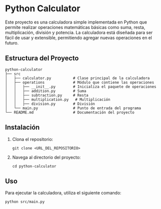 # Python Calculator

Este proyecto es una calculadora simple implementada en Python que permite realizar operaciones matemáticas básicas como suma, resta, multiplicación, división y potencia. La calculadora está diseñada para ser fácil de usar y extensible, permitiendo agregar nuevas operaciones en el futuro.

## Estructura del Proyecto

```
python-calculator
├── src
│   ├── calculator.py          # Clase principal de la calculadora
│   ├── operations             # Módulo que contiene las operaciones
│   │   ├── __init__.py        # Inicializa el paquete de operaciones
│   │   ├── addition.py        # Suma
│   │   ├── subtraction.py     # Resta
│   │   ├── multiplication.py   # Multiplicación
│   │   ├── division.py        # División
│   └── main.py                # Punto de entrada del programa
└── README.md                  # Documentación del proyecto
```

## Instalación

1. Clona el repositorio:
   ```
   git clone <URL_DEL_REPOSITORIO>
   ```
2. Navega al directorio del proyecto:
   ```
   cd python-calculator
   ```

## Uso

Para ejecutar la calculadora, utiliza el siguiente comando:
```
python src/main.py
```
